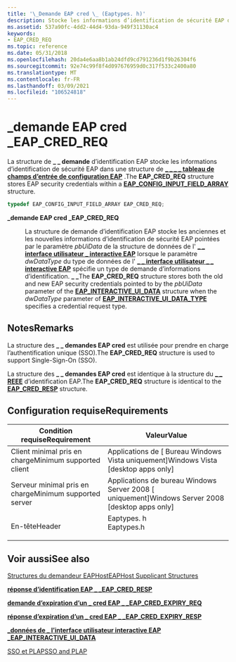 ```yaml
---
title: '\_Demande EAP cred \_ (Eaptypes. h)'
description: Stocke les informations d’identification de sécurité EAP dans une \_ \_ structure de tableau de champs d’entrée de configuration EAP \_ \_ . | \_Demande EAP cred \_ (Eaptypes. h)
ms.assetid: 537a90fc-4dd2-44d4-93da-949f31130ac4
keywords:
- EAP_CRED_REQ
ms.topic: reference
ms.date: 05/31/2018
ms.openlocfilehash: 20da4e6aa8b1ab24dfd9cd791236d1f9b26304f6
ms.sourcegitcommit: 92e74c99f8f4d097676959d0c317f533c2400a80
ms.translationtype: MT
ms.contentlocale: fr-FR
ms.lasthandoff: 03/09/2021
ms.locfileid: "106524818"
---
```

# <a name="eap_cred_req"></a><span data-ttu-id="8452b-105">\_demande EAP cred \_</span><span class="sxs-lookup"><span data-stu-id="8452b-105">EAP\_CRED\_REQ</span></span>

<span data-ttu-id="8452b-106">La structure de **\_ \_ demande** d’identification EAP stocke les informations d’identification de sécurité EAP dans une structure de [**\_ \_ \_ \_ tableau de champs d’entrée de configuration EAP**](/windows/desktop/api/eaptypes/ns-eaptypes-eap_config_input_field_array) .</span><span class="sxs-lookup"><span data-stu-id="8452b-106">The **EAP\_CRED\_REQ** structure stores EAP security credentials within a [**EAP\_CONFIG\_INPUT\_FIELD\_ARRAY**](/windows/desktop/api/eaptypes/ns-eaptypes-eap_config_input_field_array) structure.</span></span>


```C++
typedef EAP_CONFIG_INPUT_FIELD_ARRAY EAP_CRED_REQ;
```



<dl> <dt>

<span data-ttu-id="8452b-107">**\_demande EAP cred \_**</span><span class="sxs-lookup"><span data-stu-id="8452b-107">**EAP\_CRED\_REQ**</span></span>
</dt> <dd>

<span data-ttu-id="8452b-108">La structure de demande d’identification EAP stocke les anciennes et les nouvelles informations d’identification de sécurité EAP pointées par le paramètre *pbUiData* de la structure de données de l' [**\_ \_ interface utilisateur \_ interactive EAP**](/windows/desktop/api/eaptypes/ns-eaptypes-eap_interactive_ui_data) lorsque le paramètre *dwDataType* du type de données de l' [**\_ \_ interface utilisateur \_ \_ interactive EAP**](/windows/desktop/api/eaptypes/ne-eaptypes-eap_interactive_ui_data_type) spécifie un type de demande d’informations d’identification. **\_ \_**</span><span class="sxs-lookup"><span data-stu-id="8452b-108">The **EAP\_CRED\_REQ** structure stores both the old and new EAP security credentials pointed to by the *pbUiData* parameter of the [**EAP\_INTERACTIVE\_UI\_DATA**](/windows/desktop/api/eaptypes/ns-eaptypes-eap_interactive_ui_data) structure when the *dwDataType* parameter of [**EAP\_INTERACTIVE\_UI\_DATA\_TYPE**](/windows/desktop/api/eaptypes/ne-eaptypes-eap_interactive_ui_data_type) specifies a credential request type.</span></span>

</dd> </dl>

## <a name="remarks"></a><span data-ttu-id="8452b-109">Notes</span><span class="sxs-lookup"><span data-stu-id="8452b-109">Remarks</span></span>

<span data-ttu-id="8452b-110">La structure des **\_ \_ demandes EAP cred** est utilisée pour prendre en charge l’authentification unique (SSO).</span><span class="sxs-lookup"><span data-stu-id="8452b-110">The **EAP\_CRED\_REQ** structure is used to support Single-Sign-On (SSO).</span></span>

<span data-ttu-id="8452b-111">La structure des **\_ \_ demandes EAP cred** est identique à la structure du [**\_ \_ REEE**](eap-cred-resp.md) d’identification EAP.</span><span class="sxs-lookup"><span data-stu-id="8452b-111">The **EAP\_CRED\_REQ** structure is identical to the [**EAP\_CRED\_RESP**](eap-cred-resp.md) structure.</span></span>

## <a name="requirements"></a><span data-ttu-id="8452b-112">Configuration requise</span><span class="sxs-lookup"><span data-stu-id="8452b-112">Requirements</span></span>



| <span data-ttu-id="8452b-113">Condition requise</span><span class="sxs-lookup"><span data-stu-id="8452b-113">Requirement</span></span> | <span data-ttu-id="8452b-114">Valeur</span><span class="sxs-lookup"><span data-stu-id="8452b-114">Value</span></span> |
|-------------------------------------|---------------------------------------------------------------------------------------|
| <span data-ttu-id="8452b-115">Client minimal pris en charge</span><span class="sxs-lookup"><span data-stu-id="8452b-115">Minimum supported client</span></span><br/> | <span data-ttu-id="8452b-116">Applications de \[ Bureau Windows Vista uniquement\]</span><span class="sxs-lookup"><span data-stu-id="8452b-116">Windows Vista \[desktop apps only\]</span></span><br/>                                        |
| <span data-ttu-id="8452b-117">Serveur minimal pris en charge</span><span class="sxs-lookup"><span data-stu-id="8452b-117">Minimum supported server</span></span><br/> | <span data-ttu-id="8452b-118">Applications de bureau Windows Server 2008 \[ uniquement\]</span><span class="sxs-lookup"><span data-stu-id="8452b-118">Windows Server 2008 \[desktop apps only\]</span></span><br/>                                  |
| <span data-ttu-id="8452b-119">En-tête</span><span class="sxs-lookup"><span data-stu-id="8452b-119">Header</span></span><br/>                   | <dl> <span data-ttu-id="8452b-120"><dt>Eaptypes. h</dt></span><span class="sxs-lookup"><span data-stu-id="8452b-120"><dt>Eaptypes.h</dt></span></span> </dl> |



## <a name="see-also"></a><span data-ttu-id="8452b-121">Voir aussi</span><span class="sxs-lookup"><span data-stu-id="8452b-121">See also</span></span>

<dl> <dt>

[<span data-ttu-id="8452b-122">Structures du demandeur EAPHost</span><span class="sxs-lookup"><span data-stu-id="8452b-122">EAPHost Supplicant Structures</span></span>](eap-host-supplicant-structures.md)
</dt> <dt>

[<span data-ttu-id="8452b-123">**réponse d’identification EAP \_ \_**</span><span class="sxs-lookup"><span data-stu-id="8452b-123">**EAP\_CRED\_RESP**</span></span>](eap-cred-resp.md)
</dt> <dt>

[<span data-ttu-id="8452b-124">**demande d’expiration d’un \_ cred EAP \_ \_**</span><span class="sxs-lookup"><span data-stu-id="8452b-124">**EAP\_CRED\_EXPIRY\_REQ**</span></span>](/windows/desktop/api/eaptypes/ns-eaptypes-eap_cred_expiry_req)
</dt> <dt>

<span data-ttu-id="8452b-125">[**réponse d’expiration d’un \_ cred EAP \_ \_**](/previous-versions/windows/desktop/legacy/bb530539(v=vs.85))</span><span class="sxs-lookup"><span data-stu-id="8452b-125">[**EAP\_CRED\_EXPIRY\_RESP**](/previous-versions/windows/desktop/legacy/bb530539(v=vs.85))</span></span>
</dt> <dt>

[<span data-ttu-id="8452b-126">**\_données de \_ l’interface utilisateur interactive EAP \_**</span><span class="sxs-lookup"><span data-stu-id="8452b-126">**EAP\_INTERACTIVE\_UI\_DATA**</span></span>](/windows/desktop/api/eaptypes/ns-eaptypes-eap_interactive_ui_data)
</dt> <dt>

[<span data-ttu-id="8452b-127">SSO et PLAP</span><span class="sxs-lookup"><span data-stu-id="8452b-127">SSO and PLAP</span></span>](understanding-sso-and-plap.md)
</dt> </dl>

 

